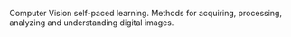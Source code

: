 Computer Vision self-paced learning. Methods for acquiring, processing, analyzing and understanding digital images.
